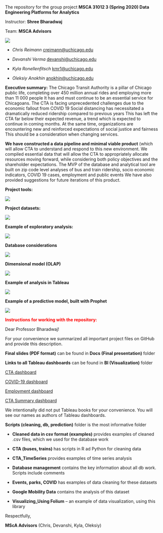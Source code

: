 The repository for the group project **MSCA 31012 3 (Spring 2020) Data Engineering Platforms for Analytics**

Instructor: **Shree Bharadwaj**

Team: **MSCA Advisors**

![](https://i.ibb.co/ZVyJcCL/MSc-A-Advisors.png)

- _Chris Reimann_ [creimann@uchicago.edu](creimann@uchicago.edu)

- _Devanshi Verma_ [devanshi@uchicago.edu](devanshi@uchicago.edu)

- _Kyla Ronellenfitsch_ [kmr1@uchicago.edu](kmr1@uchicago.edu)

- _Oleksiy Anokhin_ [anokhin@uchicago.edu](anokhin@uchicago.edu)

**Executive summary:** The Chicago Transit Authority is a pillar of Chicago public life, completing over 450
million annual rides and employing more than 11 000 people It has and must continue to be an
essential service for Chicagoans. The CTA is facing unprecedented challenges due to the economic fallout from COVID
19 Social distancing has necessitated a dramatically reduced ridership compared to previous
years This has left the CTA far below their expected revenue, a trend which is expected
to continue in coming months. At the same time, organizations are encountering new and reinforced expectations of social
justice and fairness This should be a consideration when changing services. 

**We have constructed a data pipeline and minimal viable product** (which will allow
CTA to understand and respond to this new environment. We compiled essential data that will allow the CTA to appropriately allocate resources moving
forward, while considering both policy objectives and the shareholder expectations. The MVP of the database and analytical tool are built on zip code level analyses of bus and train ridership, socio economic indicators, COVID 19 cases, employment and public events We
have also provided suggestions for future iterations of this product.

**Project tools:**

![](https://i.ibb.co/P6gghsR/Tools.png)

**Project datasets:**

![](https://i.ibb.co/7S63mnY/Datasets.png)

**Example of exploratory analysis:**

![](https://i.ibb.co/BfFn4HJ/Exploratory-analysis.png)

**Database considerations**

![](https://i.ibb.co/bz9bwPx/DB-considerations.png)

**Dimensional model (OLAP)**

![](https://i.ibb.co/zJWQjmr/Dimensional-model.png)

**Example of analysis in Tableau**

![](https://i.ibb.co/pn98Qy8/Dashboard-example.png)

**Example of a predictive model, built with Prophet**

![](https://i.ibb.co/sRJ9GZ8/Prediction.png)

 <span style="color:red">**Instructions for working with the repository:**</span>

Dear Professor Bharadwaj!

For your convenience we summarized all important project files on GitHub and provide this description.

**Final slides (PDF format)** can be found in **Docs (Final presentation)** folder

**Links to all Tableau dashboards** can be found in **BI (Visualization)** folder

[CTA dashboard](https://bit.ly/transport-analysis)

[COVID-19 dashboard](https://bit.ly/covid19-chicago-analysis)

[Employment dashboard](https://bit.ly/employment-analysis)

[CTA Summary dashboard](https://bit.ly/cta-summary-analysis)

We intentionally did not put Tableau books for your convenience. You will see our names as authors of Tableau dashboards.

**Scripts (cleaning, db, prediction)** folder is the most informative folder

- **Cleaned data in csv format (examples)** provides examples of cleaned .csv files, which we used for the database work

- **CTA (buses, trains)** has scripts in R ad Python for cleaning data

- **CTA_TimeSeries** provides examples of time series analysis

- **Database management** contains the key information about all db work. Scripts include comments

- **Events, parks, COVID** has examples of data cleaning for these datasets

- **Google Mobility Data** contains the analysis of this dataset

- **Visualizing_Using Folium** – an example of data visualization, using this library

Respectfully, 

**MScA Advisors** (Chris, Devanshi, Kyla, Oleksiy)